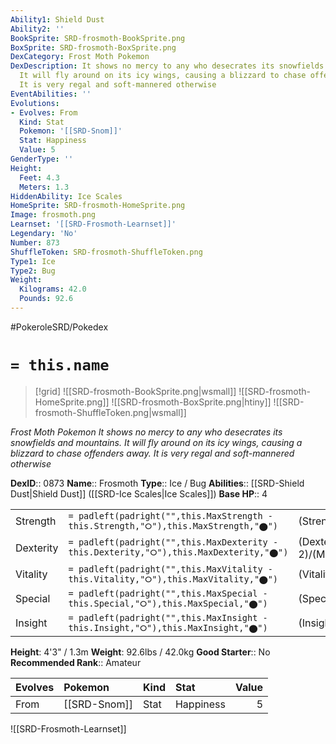 ```yaml
---
Ability1: Shield Dust
Ability2: ''
BookSprite: SRD-frosmoth-BookSprite.png
BoxSprite: SRD-frosmoth-BoxSprite.png
DexCategory: Frost Moth Pokemon
DexDescription: It shows no mercy to any who desecrates its snowfields and mountains.
  It will fly around on its icy wings, causing a blizzard to chase offenders away.
  It is very regal and soft-mannered otherwise
EventAbilities: ''
Evolutions:
- Evolves: From
  Kind: Stat
  Pokemon: '[[SRD-Snom]]'
  Stat: Happiness
  Value: 5
GenderType: ''
Height:
  Feet: 4.3
  Meters: 1.3
HiddenAbility: Ice Scales
HomeSprite: SRD-frosmoth-HomeSprite.png
Image: frosmoth.png
Learnset: '[[SRD-Frosmoth-Learnset]]'
Legendary: 'No'
Number: 873
ShuffleToken: SRD-frosmoth-ShuffleToken.png
Type1: Ice
Type2: Bug
Weight:
  Kilograms: 42.0
  Pounds: 92.6
---
```


#PokeroleSRD/Pokedex

# `= this.name`

> [!grid]
> ![[SRD-frosmoth-BookSprite.png|wsmall]]
> ![[SRD-frosmoth-HomeSprite.png]]
> ![[SRD-frosmoth-BoxSprite.png|htiny]]
> ![[SRD-frosmoth-ShuffleToken.png|wsmall]]


*Frost Moth Pokemon*
*It shows no mercy to any who desecrates its snowfields and mountains. It will fly around on its icy wings, causing a blizzard to chase offenders away. It is very regal and soft-mannered otherwise*

**DexID**:: 0873
**Name**:: Frosmoth
**Type**:: Ice / Bug
**Abilities**:: [[SRD-Shield Dust|Shield Dust]] ([[SRD-Ice Scales|Ice Scales]])
**Base HP**:: 4

|           |                                                                                        |                                          |
| --------- | -------------------------------------------------------------------------------------- | ---------------------------------------- |
| Strength  | `= padleft(padright("",this.MaxStrength - this.Strength,"⭘"),this.MaxStrength,"⬤")`    | (Strength::2)/(MaxStrength::4)   |
| Dexterity | `= padleft(padright("",this.MaxDexterity - this.Dexterity,"⭘"),this.MaxDexterity,"⬤")` | (Dexterity:: 2)/(MaxDexterity::4) |
| Vitality  | `= padleft(padright("",this.MaxVitality - this.Vitality,"⭘"),this.MaxVitality,"⬤")`    | (Vitality::2)/(MaxVitality::4)   |
| Special   | `= padleft(padright("",this.MaxSpecial - this.Special,"⭘"),this.MaxSpecial,"⬤")`       | (Special::3)/(MaxSpecial::7)     |
| Insight   | `= padleft(padright("",this.MaxInsight - this.Insight,"⭘"),this.MaxInsight,"⬤")`       | (Insight::2)/(MaxInsight::5)     |

**Height**: 4'3" / 1.3m
**Weight**: 92.6lbs / 42.0kg
**Good Starter**:: No
**Recommended Rank**:: Amateur

| Evolves   | Pokemon      | Kind   | Stat      |   Value |
|:----------|:-------------|:-------|:----------|--------:|
| From      | [[SRD-Snom]] | Stat   | Happiness |       5 |

![[SRD-Frosmoth-Learnset]]